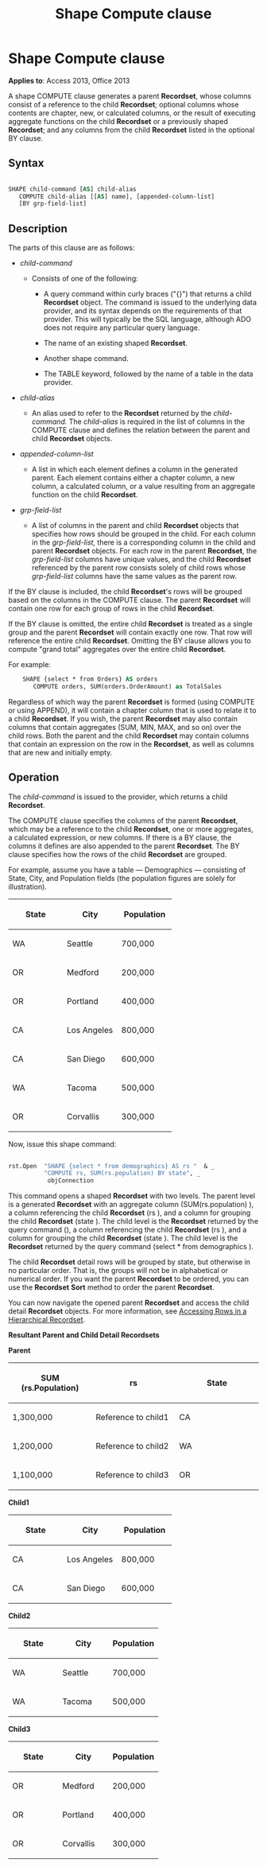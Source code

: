 ﻿---
title: Shape Compute clause
TOCTitle: Shape Compute clause
ms:assetid: f4fee4a6-ec9e-c0b6-40e0-258f76c4696f
ms:mtpsurl: https://msdn.microsoft.com/library/JJ250245(v=office.15)
ms:contentKeyID: 48548699
ms.date: 09/18/2015
mtps_version: v=office.15
---

# Shape Compute clause

**Applies to**: Access 2013, Office 2013

A shape COMPUTE clause generates a parent **Recordset**, whose columns consist of a reference to the child **Recordset**; optional columns whose contents are chapter, new, or calculated columns, or the result of executing aggregate functions on the child **Recordset** or a previously shaped **Recordset**; and any columns from the child **Recordset** listed in the optional BY clause.

## Syntax

```vb 
 
SHAPE child-command [AS] child-alias 
   COMPUTE child-alias [[AS] name], [appended-column-list] 
   [BY grp-field-list] 
```

## Description

The parts of this clause are as follows:

- *child-command*

  - Consists of one of the following:
    
    - A query command within curly braces ("{}") that returns a child **Recordset** object. The command is issued to the underlying data provider, and its syntax depends on the requirements of that provider. This will typically be the SQL language, although ADO does not require any particular query language.
    
    - The name of an existing shaped **Recordset**.
    
    - Another shape command.
    
    - The TABLE keyword, followed by the name of a table in the data provider.

- *child-alias*

  - An alias used to refer to the **Recordset** returned by the *child-command.* The *child-alias* is required in the list of columns in the COMPUTE clause and defines the relation between the parent and child **Recordset** objects.

- *appended-column-list*

  - A list in which each element defines a column in the generated parent. Each element contains either a chapter column, a new column, a calculated column, or a value resulting from an aggregate function on the child **Recordset**.

- *grp-field-list*

  - A list of columns in the parent and child **Recordset** objects that specifies how rows should be grouped in the child. For each column in the *grp-field-list,* there is a corresponding column in the child and parent **Recordset** objects. For each row in the parent **Recordset**, the *grp-field-list* columns have unique values, and the child **Recordset** referenced by the parent row consists solely of child rows whose *grp-field-list* columns have the same values as the parent row.

If the BY clause is included, the child **Recordset**'s rows will be grouped based on the columns in the COMPUTE clause. The parent **Recordset** will contain one row for each group of rows in the child **Recordset**.

If the BY clause is omitted, the entire child **Recordset** is treated as a single group and the parent **Recordset** will contain exactly one row. That row will reference the entire child **Recordset**. Omitting the BY clause allows you to compute "grand total" aggregates over the entire child **Recordset**.

For example:

```vb
    SHAPE {select * from Orders} AS orders
       COMPUTE orders, SUM(orders.OrderAmount) as TotalSales
```

Regardless of which way the parent **Recordset** is formed (using COMPUTE or using APPEND), it will contain a chapter column that is used to relate it to a child **Recordset**. If you wish, the parent **Recordset** may also contain columns that contain aggregates (SUM, MIN, MAX, and so on) over the child rows. Both the parent and the child **Recordset** may contain columns that contain an expression on the row in the **Recordset**, as well as columns that are new and initially empty.

## Operation

The *child-command* is issued to the provider, which returns a child **Recordset**.

The COMPUTE clause specifies the columns of the parent **Recordset**, which may be a reference to the child **Recordset**, one or more aggregates, a calculated expression, or new columns. If there is a BY clause, the columns it defines are also appended to the parent **Recordset**. The BY clause specifies how the rows of the child **Recordset** are grouped.

For example, assume you have a table — Demographics — consisting of State, City, and Population fields (the population figures are solely for illustration).

<table>
<colgroup>
<col style="width: 33%" />
<col style="width: 33%" />
<col style="width: 33%" />
</colgroup>
<thead>
<tr class="header">
<th><p>State</p></th>
<th><p>City</p></th>
<th><p>Population</p></th>
</tr>
</thead>
<tbody>
<tr class="odd">
<td><p>WA</p></td>
<td><p>Seattle</p></td>
<td><p>700,000</p></td>
</tr>
<tr class="even">
<td><p>OR</p></td>
<td><p>Medford</p></td>
<td><p>200,000</p></td>
</tr>
<tr class="odd">
<td><p>OR</p></td>
<td><p>Portland</p></td>
<td><p>400,000</p></td>
</tr>
<tr class="even">
<td><p>CA</p></td>
<td><p>Los Angeles</p></td>
<td><p>800,000</p></td>
</tr>
<tr class="odd">
<td><p>CA</p></td>
<td><p>San Diego</p></td>
<td><p>600,000</p></td>
</tr>
<tr class="even">
<td><p>WA</p></td>
<td><p>Tacoma</p></td>
<td><p>500,000</p></td>
</tr>
<tr class="odd">
<td><p>OR</p></td>
<td><p>Corvallis</p></td>
<td><p>300,000</p></td>
</tr>
</tbody>
</table>


Now, issue this shape command:

```vb 
 
rst.Open  "SHAPE {select * from demographics} AS rs "  & _ 
          "COMPUTE rs, SUM(rs.population) BY state", _ 
           objConnection 
```

This command opens a shaped **Recordset** with two levels. The parent level is a generated **Recordset** with an aggregate column (SUM(rs.population) ), a column referencing the child **Recordset** (rs ), and a column for grouping the child **Recordset** (state ). The child level is the **Recordset** returned by the query command (), a column referencing the child **Recordset** (rs ), and a column for grouping the child **Recordset** (state ). The child level is the **Recordset** returned by the query command (select \* from demographics ).

The child **Recordset** detail rows will be grouped by state, but otherwise in no particular order. That is, the groups will not be in alphabetical or numerical order. If you want the parent **Recordset** to be ordered, you can use the **Recordset** **Sort** method to order the parent **Recordset**.

You can now navigate the opened parent **Recordset** and access the child detail **Recordset** objects. For more information, see [Accessing Rows in a Hierarchical Recordset](accessing-rows-in-a-hierarchical-recordset.md).

**Resultant Parent and Child Detail Recordsets**

**Parent**

<table>
<colgroup>
<col style="width: 33%" />
<col style="width: 33%" />
<col style="width: 33%" />
</colgroup>
<thead>
<tr class="header">
<th><p>SUM (rs.Population)</p></th>
<th><p>rs</p></th>
<th><p>State</p></th>
</tr>
</thead>
<tbody>
<tr class="odd">
<td><p>1,300,000</p></td>
<td><p>Reference to child1</p></td>
<td><p>CA</p></td>
</tr>
<tr class="even">
<td><p>1,200,000</p></td>
<td><p>Reference to child2</p></td>
<td><p>WA</p></td>
</tr>
<tr class="odd">
<td><p>1,100,000</p></td>
<td><p>Reference to child3</p></td>
<td><p>OR</p></td>
</tr>
</tbody>
</table>


**Child1**

<table>
<colgroup>
<col style="width: 33%" />
<col style="width: 33%" />
<col style="width: 33%" />
</colgroup>
<thead>
<tr class="header">
<th><p>State</p></th>
<th><p>City</p></th>
<th><p>Population</p></th>
</tr>
</thead>
<tbody>
<tr class="odd">
<td><p>CA</p></td>
<td><p>Los Angeles</p></td>
<td><p>800,000</p></td>
</tr>
<tr class="even">
<td><p>CA</p></td>
<td><p>San Diego</p></td>
<td><p>600,000</p></td>
</tr>
</tbody>
</table>


**Child2**

<table>
<colgroup>
<col style="width: 33%" />
<col style="width: 33%" />
<col style="width: 33%" />
</colgroup>
<thead>
<tr class="header">
<th><p>State</p></th>
<th><p>City</p></th>
<th><p>Population</p></th>
</tr>
</thead>
<tbody>
<tr class="odd">
<td><p>WA</p></td>
<td><p>Seattle</p></td>
<td><p>700,000</p></td>
</tr>
<tr class="even">
<td><p>WA</p></td>
<td><p>Tacoma</p></td>
<td><p>500,000</p></td>
</tr>
</tbody>
</table>


**Child3**

<table>
<colgroup>
<col style="width: 33%" />
<col style="width: 33%" />
<col style="width: 33%" />
</colgroup>
<thead>
<tr class="header">
<th><p>State</p></th>
<th><p>City</p></th>
<th><p>Population</p></th>
</tr>
</thead>
<tbody>
<tr class="odd">
<td><p>OR</p></td>
<td><p>Medford</p></td>
<td><p>200,000</p></td>
</tr>
<tr class="even">
<td><p>OR</p></td>
<td><p>Portland</p></td>
<td><p>400,000</p></td>
</tr>
<tr class="odd">
<td><p>OR</p></td>
<td><p>Corvallis</p></td>
<td><p>300,000</p></td>
</tr>
</tbody>
</table>


